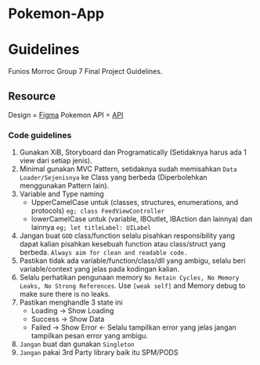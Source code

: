 # Pokemon-App

# Guidelines
Funios Morroc Group 7 Final Project Guidelines.

## Resource
Design = [Figma](https://www.figma.com/file/NLtwysGbxZxcHMryM95w0P/Untitled?node-id=206%3A1404)
Pokemon API = [API](https://docs.pokemontcg.io/)

### Code guidelines
1. Gunakan XiB, Storyboard dan Programatically (Setidaknya harus ada 1 view dari setiap jenis).
2. Minimal gunakan MVC Pattern, setidaknya sudah memisahkan `Data Loader/Sejenisnya` ke Class yang berbeda (Diperbolehkan menggunakan Pattern lain).
3. Variable and Type naming
    - UpperCamelCase untuk (classes, structures, enumerations, and protocols) `eg; class FeedViewController`
    - lowerCamelCase untuk (variable, IBOutlet, IBAction dan lainnya)  dan lainnya `eg; let titleLabel: UILabel`
4. Jangan buat `GOD` class/function selalu pisahkan responsibility yang dapat kalian pisahkan kesebuah function atau class/struct yang berbeda. `Always aim for clean and readable code.`
5. Pastikan tidak ada variable/function/class/dll yang ambigu, selalu beri variable/context yang jelas pada kodingan kalian.
6. Selalu perhatikan pengunaan memory `No Retain Cycles, No Memory Leaks, No Strong References`. Use `[weak self]` and Memory debug to make sure there is no leaks.
7. Pastikan menghandle 3 state ini 
    -  Loading -> Show Loading
    -  Success -> Show Data
    -  Failed -> Show Error <- Selalu tampilkan error yang jelas jangan tampilkan pesan error yang ambigu.
8. `Jangan` buat dan gunakan `Singleton`
9. `Jangan` pakai 3rd Party library baik itu SPM/PODS
